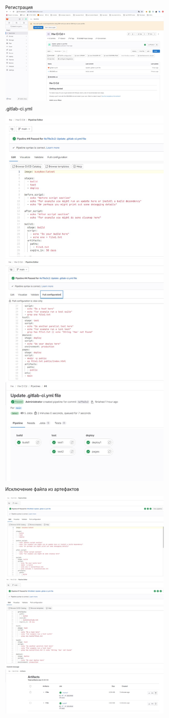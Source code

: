 Регистрация
![](Screenshot_1.jpg)

.gitlab-ci.yml

![](Screenshot_2.jpg)
![](Screenshot_3.jpg)
![](Screenshot_4.jpg)

Исключение файла из артефактов

![](Screenshot_5.jpg)
![](Screenshot_6.jpg)
![](Screenshot_7.jpg)